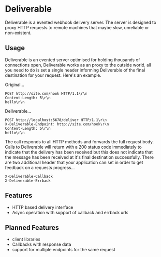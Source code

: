 Deliverable
===========

Deliverable is a evented webhook delivery server. 
The server is designed to proxy HTTP requests to remote machines that maybe slow, unreliable or non-existent.

Usage 
-----
Deliverable is an evented server optimised for holding thousands of connections open, Deliverable works as an proxy to the outside world, all you need to do is set a single header informing Deliverable of the final destination for your request. Here's an example.

Original...

    POST http://site.com/hook HTTP/1.1\r\n
    Content-Length: 5\r\n
    hello\r\n

Deliverable...

    POST http://localhost:5678/deliver HTTP/1.1\r\n
    X-Deliverable-Endpoint: http://site.com/hook\r\n
    Content-Length: 5\r\n
    hello\r\n

The call responds to all HTTP methods and forwards the full request body. Calls to Deliverable will return with a 200 status code immediately to indicate that the delivery has been received but this does not indicate that the message has been received at it's final destination successfully. There are two additional header that your application can set in order to get feedback on a requests progress...

    X-Deliverable-Callback
    X-Deliverable-Errback

Features
--------
- HTTP based delivery interface
- Async operation with support of callback and errback urls

Planned Features
----------------
- client libraries
- Callbacks with response data
- support for multiple endpoints for the same request
